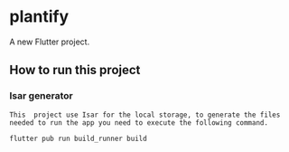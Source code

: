 # plantify

A new Flutter project.

## How to run this project

### Isar generator
    This  project use Isar for the local storage, to generate the files needed to run the app you need to execute the following command.
```
flutter pub run build_runner build
```
